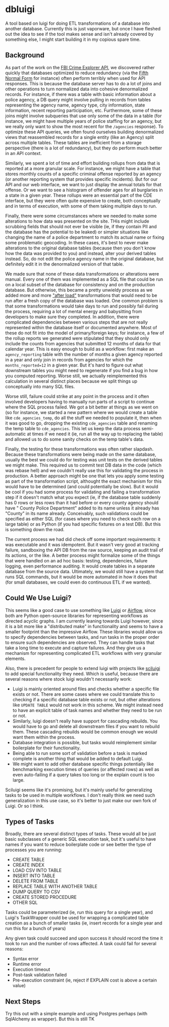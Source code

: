 # dbluigi

A tool based on luigi for doing ETL transformations of a database into another database. Currently this is just vaporware, but once I have fleshed out the idea to see if the tool makes sense and isn't already covered by something else, I might start building it in my copious spare time.

## Background

As part of the work on the [FBI Crime Explorer API](https://github.com/18F/crime-data-api), we discovered rather quickly that databases optimized to reduce redundancy (via the [Fifth Normal Form](https://en.wikipedia.org/wiki/Fifth_normal_form) for instance) often perform terribly when used for API responses. This is because the database server has to do a lot of joins and other operations to turn normalized data into cohesive denormalized records. For instance, if there was a table with basic information about a police agency, a DB query might involve pulling in records from tables representing the agency name, agency type, city information, state information, recent reporting participation, etc. Furthermore, some of these joins might involve subqueries that use only some of the data in a table (for instance, we might have multiple years of police staffing for an agency, but we really only want to show the most recent for the `/agencies` response). To optimize these API queries, we often found ourselves building denormalized views that reassembled records for a single entity (like an Agency) split across multiple tables. These tables are inefficient from a storage perspective (there is a lot of redundancy), but they do perform much better in an API context.

Similarly, we spent a lot of time and effort building rollups from data that is reported at a more granular scale. For instance, we might have a table that stores monthly counts of a specific criminal offense reported by an agency (or another reporting system that provides specific incidents). But for our API and our web interface, we want to just display the annual totals for that offense. Or we want to see a histogram of offender ages for all burglaries in a state in a given year. These rollups were an essential part of the CDE interface, but they were often quite expensive to create, both conceptually and in terms of execution, with some of them taking multiple days to run.

Finally, there were some circumstances where we needed to make some alterations to how data was presented on the site. THis might include scrubbing fields that should not ever be visible (ie, if they contain PII and the database has the potential to be leaked) or simpler situations like changing the name of a police department to match its actual name or fixing some problematic geocoding. In these cases, it's best to never make alterations to the original database tables (because then you don't know how the data was provided to you) and instead, alter your derived tables instead. So, do not edit the police agency name in the original database, but definitely edit it in the denormalized version of that table.

We made sure that none of these data transformations or alterations were manual. Every one of them was implemented as a SQL file that could be run on a local subset of the database for consistency and on the production database. But otherwise, this became a pretty unwieldy process as we added more and more ["after load"](https://github.com/18F/crime-data-api/blob/master/dba/after_load.sh) transformations that would need to be run after a fresh copy of the database was loaded. One common problem is that some transformations would take days to run and possibly fail during the process, requiring a lot of mental energy and babysitting from developers to make sure they completed. In addition, there were complicated dependencies between various steps that are not really represented within the database itself or documented anywhere. Most of these do not fit into the model of primary/foreign keys; for instance, a few of the rollup reports we generated were stipulated that they should only include the counts from agencies that submitted 12 months of data for that calendar year. This is easy enough to build as a workflow: first make an `agency_reporting` table with the number of months a given agency reported in a year and only join in records from agencies for which the `months_reported=12` in a given year. But it's hard to figure out what downstream tables you might need to regenerate if you find a bug in how you computed reporting. Worse still, we actually reimplemented this calculation in several distinct places because we split things up conceptually into many SQL files.

Worse still, failure could strike at any point in the process and it often involved developers having to manually run parts of a script to continue where the SQL process failed. We got a bit better at things as we went on (so for instance, we started a new pattern where we would create a table like `cde_agencies_temp`, do all the stuff we needed to populate it, then when it was good to go, dropping the existing `cde_agencies` table and renaming the temp table to `cde_agencies`. This let us keep the data process semi-automatic at times if we need it (ie, run all the way up to replacing the table) and allowed us to do some sanity checks on the temp table's data.

Finally, the testing for these transformations was often rather slapdash. Because these transformations were being made on the same database, usually the best we could do for testing was unit tests on the derived tables we might make. This required us to commit test DB data in the code (which was rebase hell) and we couldn't really use this for validating the process in production. A better approach might be one that lets you apply some testing as part of the transformation script, althought the exact mechanism for this would have to be determined (and could potentially be slow). But it would be cool if you had some process for validating and failing a transformation step if it doesn't match what you expect (ie, if the database table suddenly has 0 rows or less rows than it had before or every county agency should have " County Police Department" added to its name unless it already has "County" in its name already. Conceivably, such validations could be specified as either SQL (for cases where you need to check each row on a large table) or as Python (if you had specific fixtures on a test DB). But this is something down the road.

The current process we had did check off some important requirements: it was executable and it was idempotent. But it wasn't very good at tracking failure, sandboxing the API DB from the raw source, keeping an audit trail of its actions, or the like. A better process might formalize some of the things that were handled on an ad hoc basis: testing, dependencies, failure logging, even performance auditing. It would create tables in a separate database from the source data. Ultimately, we would still have a system that runs SQL commands, but it would be more automated in how it does that (for small databases, we could even do continuous ETL if we wanted).

## Could We Use Luigi?

This seems like a good case to use something like [Luigi](https://github.com/spotify/luigi) or [Airflow](https://github.com/apache/incubator-airflow), since both are Python open-source libraries for representing workflows as directed acyclic graphs. I am currently leaning towards Luigi however, since it is a bit more like a "distributed make" in functionality and seems to have a smaller footprint than the impressive Airflow. These libraries would allow us to specify dependencies between tasks, and run tasks in the proper order to ensure such dependencies are observed. They can handle tasks that take a long time to execute and capture failures. And they give us a mechanism for representing complicated ETL workflows with very granular elements.

Also, there is precedent for people to extend luigi with projects like [sciluigi](https://github.com/pharmbio/sciluigi) to add special functionality they need. Which is useful, because there are several reasons where stock luigi wouldn't necessarily work:

* Luigi is mainly oriented around files and checks whether a specific file exists or not. There are some cases where we could translate this to checking if a specific database table exists or not, but other alterations like `UPDATE TABLE` would not work in this scheme. We might instead need to have an explicit table of task names and whether they need to be run or not.
* Similarly, luigi doesn't really have support for cascading rebuilds. You would have to go and delete all downstream files if you want to rebuild them. These cascading rebuilds would be common enough we would want them within the process.
* Database integration is possible, but tasks would reimplement similar boilerplate for their functionality.
* Being able to run some sort of validation before a task is marked complete is another thing that would be added to default Luigi.
* We might want to add other database specific things potentially like benchmarking execution times of queries (or affected rows) as well as even auto-failing if a query takes too long or the explain count is too large. 

Sciluigi seems like it's promising, but it's mainly useful for generalizing tasks to be used in multiple workflows. I don't really think we need such generalization in this use case, so it's better to just make our own fork of Luigi. Or so I think. 

## Types of Tasks

Broadly, there are several distinct types of tasks. These would all be just basic subclasses of a generic SQL execution task, but it's useful to have names if you want to reduce boilerplate code or see better the type of processes you are running:

* CREATE TABLE
* CREATE INDEX
* LOAD CSV INTO TABLE
* INSERT INTO TABLE
* DELETE FROM TABLE
* REPLACE TABLE WITH ANOTHER TABLE
* DUMP QUERY TO CSV
* CREATE STORED PROCEDURE
* OTHER SQL

Tasks could be parameterized (ie, run this query for a single year), and Luigi's TaskWrapper could be used for wrapping a complicated table creation as a bunch of smaller tasks (ie, insert records for a single year and run this for a bunch of years)

Any given task could succeed and upon success it should record the time it took to run and the number of rows affected. A task could fail for several reasons:

* Syntax error
* Runtime error
* Execution timeout
* Post-task validation failed
* Pre-execution constraint (ie, reject if EXPLAIN cost is above a certain value)

## Next Steps

Try this out with a simple example and using Postgres perhaps (with SqlAlchemy as wrapper). But this is still TK
